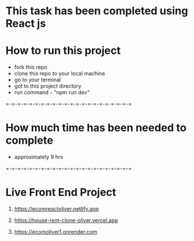 # This task has been completed using React js

# How to run this project

- fork this repo
- clone this repo to your local machine
- go to your terminal
- got to this project directory
- run command - "npm run dev"

=-=-=-=-=-=-=-=-=-=-=-=-=-=-=-=-=-=-=-=-=-=

# How much time has been needed to complete

- approximately 9 hrs

=-=-=-=-=-=-=-=-=-=-=-=-=-=-=-=-=-=-=-=-=-=

# Live Front End Project

1. https://ecomreactoliver.netlify.app

2. https://house-rent-clone-oliver.vercel.app

3. https://ecomoliver1.onrender.com
